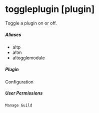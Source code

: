 # toggleplugin [plugin]

Toggle a plugin on or off.
			

##### Aliases

* a!tp
* a!tm
* a!togglemodule


##### Plugin
Configuration


##### User Permissions
`Manage Guild`